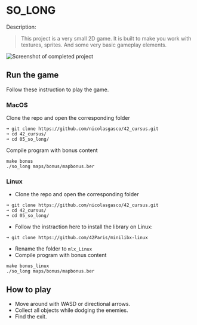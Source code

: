 # SO_LONG

Description:
> This project is a very small 2D game. It is built to make you work with textures, sprites. And some very basic gameplay elements.

![Screenshot of completed project](https://res.cloudinary.com/ngasco/image/upload/v1633638518/42/Screenshot_from_2021-10-07_22-25-25_iirvcu.png "Screenshot of 42 Escape")

## Run the game

Follow these instruction to play the game.
### MacOS
Clone the repo and open the corresponding folder
```
➜ git clone https://github.com/nicolasgasco/42_cursus.git
➜ cd 42_cursus/
➜ cd 05_so_long/
```
Compile program with bonus content
```
make bonus
./so_long maps/bonus/mapbonus.ber
```

### Linux
+ Clone the repo and open the corresponding folder
```
➜ git clone https://github.com/nicolasgasco/42_cursus.git
➜ cd 42_cursus/
➜ cd 05_so_long/
```
+ Follow the instraction here to install the library on Linux:
```
➜ git clone https://github.com/42Paris/minilibx-linux
```
+ Rename the folder to `mlx_Linux` 
+ Compile program with bonus content
```
make bonus_linux
./so_long maps/bonus/mapbonus.ber
```
## How to play
+ Move around with WASD or directional arrows.
+ Collect all objects while dodging the enemies.
+ Find the exit.
